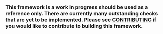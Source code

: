 ### This framework is a work in progress should be used as a reference only. There are currently many outstanding checks that are yet to be implemented. Please see [CONTRIBUTING](./CONTRIBUTING.md) if you would like to contribute to building this framework.